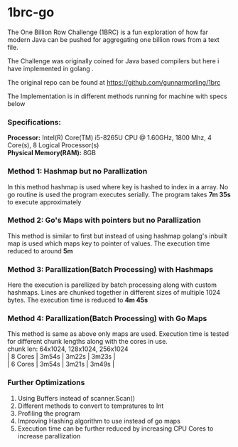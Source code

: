 # 1brc-go 

The One Billion Row Challenge (1BRC) is a fun exploration of how far modern Java can be pushed for aggregating one billion rows from a text file. 

The Challenge was originally coined for Java based compilers but here i have implemented in golang .

The original repo can be found at https://github.com/gunnarmorling/1brc

The Implementation is in different methods running for machine with specs below
### Specifications:
**Processor:** Intel(R) Core(TM) i5-8265U CPU @ 1.60GHz, 1800 Mhz, 4 Core(s), 8 Logical Processor(s)<br />
**Physical Memory(RAM):** 8GB

### Method 1: Hashmap but no Parallization
In this method hashmap is used where key is hashed to index in a array. No go routine is used  the program executes serially. The program takes **7m 35s** to execute approximately
### Method 2: Go's Maps with pointers but no Parallization
This method is similar to first but instead of using hashmap golang's inbuilt map is used which maps key to pointer of values. The execution time reduced to around **5m** 
### Method 3: Parallization(Batch Processing) with Hashmaps
Here the execution is parellized by batch processing along with custom hashmaps. Lines are chunked together in different sizes of multiple 1024 bytes. The execution time is reduced to **4m 45s**
### Method 4: Parallization(Batch Processing) with Go Maps
This method is same as above only maps are used. Execution time is tested for different chunk lengths along with the cores in use.<br/>
chunk len: 64x1024, 128x1024, 256x1024 <br/>
| 8 Cores |  3m54s  |  3m22s   |   3m23s  |<br/>
| 6 Cores |  3m54s  |  3m21s   |   3m49s  |<br/>
### Further Optimizations
1. Using Buffers instead of scanner.Scan()
2. Different methods to convert to tempratures to Int
3. Profiling the program
4. Improving Hashing algorithm to use instead of go maps
5. Execution time can be further reduced by increasing CPU Cores to increase parallization